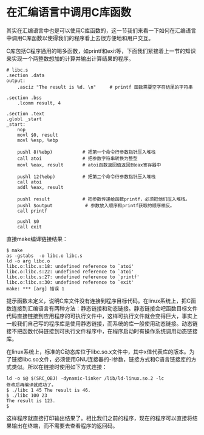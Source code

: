 # 在汇编语言中调用C库函数

其实在汇编语言中也是可以使用C库函数的，这一节我们来看一下如何在汇编语言中调用C库函数以使得我们的程序看上去很方便地和用户交互。


C库包括C程序通用的喝多函数，如printf和exit等，下面我们紧接着上一节的知识来实现一个两整数想加的计算并输出计算结果的程序。
```
# libc.s
.section .data
output:
    .asciz "The result is %d. \n"     # printf 函数需要空字符结尾的字符串

.section .bss
    .lcomm result, 4

.section .text
.globl _start
_start:
    nop
    movl $0, result
    movl %esp, %ebp

    pushl 8(%ebp)           # 把第一个命令行参数指针压入堆栈
    call atoi               # 把参数字符串转换为整型
    movl %eax, result       # atoi函数返回值返回到eax寄存器中

    pushl 12(%ebp)          # 把第二个命令行参数指针压入堆栈
    call atoi
    addl %eax, result

    pushl result            # 把参数传递给函数printf，必须把他们压入堆栈。
    pushl $output            # 参数放入顺序和printf获取的顺序相反。
    call printf

    pushl $0
    call exit
```
直接make编译链接结果：
```
$ make
as -gstabs  -o libc.o libc.s
ld -o arg libc.o
libc.o:libc.s:18: undefined reference to `atoi'
libc.o:libc.s:22: undefined reference to `atoi'
libc.o:libc.s:27: undefined reference to `printf'
libc.o:libc.s:30: undefined reference to `exit'
make: *** [arg] 错误 1
```
提示函数未定义，说明C库文件没有连接到程序目标代码。在linux系统上，把C函数连接到汇编语言有两种方法：静态链接和动态链接。静态链接会吧函数目标文件代码直接链接到应用程序的可执行文件中，这样可执行文件就会变得巨大，事实上一般我们自己写的程序库是使用静态链接，而系统的库一般使用动态链接。动态链接不把函数代码链接到可执行文件程序中，在程序启动时有操作系统调用动态链接库。

在linux系统上，标准的C动态库位于libc.so.x文件中，其中x值代表库的版本。为了链接libc.so文件，必须使用GNU连接器的-l参数，链接方式和C语言链接库的方式类似。所以在链接时使用如下方式连接：
```
ld -o $@ $(SRC_OBJ) -dynamic-linker /lib/ld-linux.so.2 -lc
修改后再编译就成功了。
$ ./libc 1 45 The result is 46.
$ ./libc 100 23
The result is 123.
$
```
这样程序就直接打印输出结果了。相比我们之前的程序，现在的程序可以直接将结果输出在终端，而不需要去查看程序的返回码。
